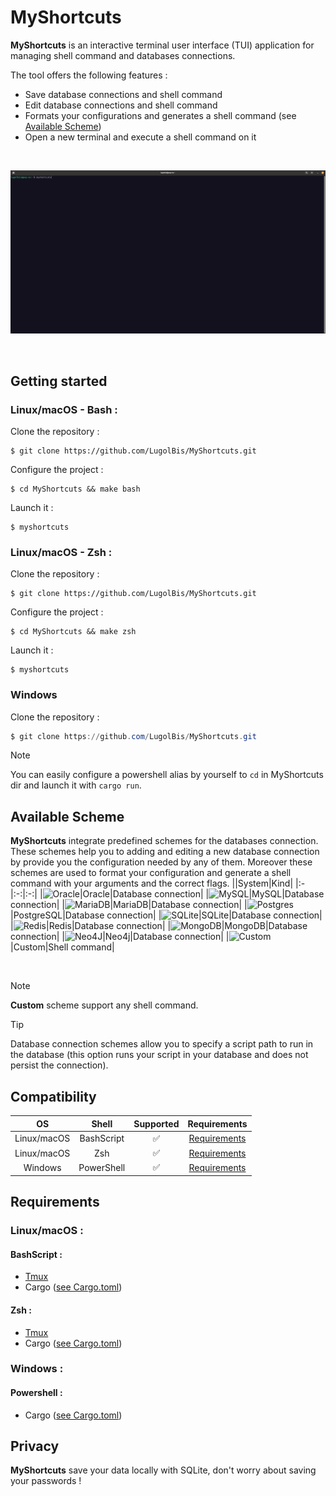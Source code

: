 # MyShortcuts

**MyShortcuts** is an interactive terminal user interface (TUI) application for managing shell command and databases connections.

The tool offers the following features :
- Save database connections and shell command
- Edit database connections and shell command
- Formats your configurations and generates a shell command (see [Available Scheme](https://github.com/LugolBis/MyShortcuts/new/main?filename=README.md#available-scheme))
- Open a new terminal and execute a shell command on it
<br>

![Demo](./doc/demo.gif)

<br>

## Getting started
### Linux/macOS - Bash :
Clone the repository :
```BashScript
$ git clone https://github.com/LugolBis/MyShortcuts.git
```
Configure the project :
```BashScript
$ cd MyShortcuts && make bash
```
Launch it :
```BashScript
$ myshortcuts
```
### Linux/macOS - Zsh :
Clone the repository :
```BashScript
$ git clone https://github.com/LugolBis/MyShortcuts.git
```
Configure the project :
```BashScript
$ cd MyShortcuts && make zsh
```
Launch it :
```BashScript
$ myshortcuts
```

### Windows
Clone the repository :
```Powershell
$ git clone https://github.com/LugolBis/MyShortcuts.git
```
> [!NOTE]
> You can easily configure a powershell alias by yourself to ```cd``` in MyShortcuts dir and launch it with ```cargo run```.

## Available Scheme
**MyShortcuts** integrate predefined schemes for the databases connection. These schemes help you to adding and editing a new database connection by provide you the configuration needed by any of them.
Moreover these schemes are used to format your configuration and generate a shell command with your arguments and the correct flags.
||System|Kind|
|:-|:-:|:-:|
|![Oracle](https://img.shields.io/badge/Oracle-F80000?style=for-the-badge&logo=oracle&logoColor=white)|Oracle|Database connection|
|![MySQL](https://img.shields.io/badge/mysql-4479A1.svg?style=for-the-badge&logo=mysql&logoColor=white)|MySQL|Database connection|
|![MariaDB](https://img.shields.io/badge/MariaDB-003545?style=for-the-badge&logo=mariadb&logoColor=white)|MariaDB|Database connection|
|![Postgres](https://img.shields.io/badge/postgres-%23316192.svg?style=for-the-badge&logo=postgresql&logoColor=white)|PostgreSQL|Database connection|
|![SQLite](https://img.shields.io/badge/sqlite-%2307405e.svg?style=for-the-badge&logo=sqlite&logoColor=white)|SQLite|Database connection|
|![Redis](https://img.shields.io/badge/redis-%23DD0031.svg?style=for-the-badge&logo=redis&logoColor=white)|Redis|Database connection|
|![MongoDB](https://img.shields.io/badge/MongoDB-%234ea94b.svg?style=for-the-badge&logo=mongodb&logoColor=white)|MongoDB|Database connection|
|![Neo4J](https://img.shields.io/badge/Neo4j-008CC1?style=for-the-badge&logo=neo4j&logoColor=white)|Neo4j|Database connection|
|![Custom](https://img.shields.io/badge/custom-a08021?style=for-the-badge&logo=custom&logoColor=ffcd34)|Custom|Shell command|

<br>

> [!NOTE]
> **Custom** scheme support any shell command.

> [!TIP]
> Database connection schemes allow you to specify a script path to run in the database (this option runs your script in your database and does not persist the connection).

## Compatibility
|OS|Shell|Supported|Requirements|
|:-:|:-:|:-:|:-:|
|Linux/macOS|BashScript|✅​|[Requirements](https://github.com/LugolBis/MyShortcuts/edit/main/README.md#bashscript-)|
|Linux/macOS|Zsh|✅​|[Requirements](https://github.com/LugolBis/MyShortcuts/edit/main/README.md#zsh-)|
|Windows|PowerShell|✅​|[Requirements](https://github.com/LugolBis/MyShortcuts/edit/main/README.md#powershell-)|

## Requirements
### Linux/macOS :
#### BashScript :
- [Tmux](https://github.com/tmux/tmux)
- Cargo ([see Cargo.toml](https://github.com/LugolBis/MyShortcuts/blob/main/Cargo.toml))
#### Zsh :
- [Tmux](https://github.com/tmux/tmux)
- Cargo ([see Cargo.toml](https://github.com/LugolBis/MyShortcuts/blob/main/Cargo.toml))

### Windows :
#### Powershell :
- Cargo ([see Cargo.toml](https://github.com/LugolBis/MyShortcuts/blob/main/Cargo.toml))

## Privacy
**MyShortcuts** save your data locally with SQLite, don't worry about saving your passwords !
